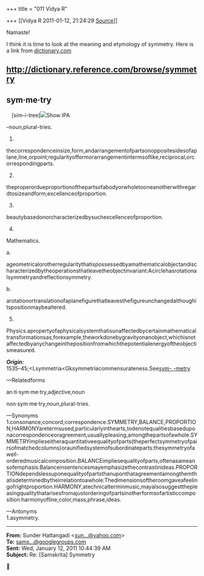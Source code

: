 +++
title = "011 Vidya R"

+++
[[Vidya R	2011-01-12, 21:24:29 [Source](https://groups.google.com/g/samskrita/c/SXu_HiMgdJw)]]



Namaste!

  

I think it is time to look at the meaning and etymology of symmetry.
Here is a link from [dictionary.com](http://dictionary.com)

  

## <http://dictionary.reference.com/browse/symmetry>

## sym·me·try

  [](http://app.reference.com/signup/popup?source=favorites&fnCallback=loginuser&callbackAction=addToFav)\[sim-i-tree\][![](https://ci5.googleusercontent.com/proxy/Gvr73mYY09cRUizVIMhaG2EnCfvVSGBl6XXjs170MXmKpv6iZ484erpfjKgiJRnmHpUu1hSxVSv2U3nNLAZ5A8r5IZq2Lfp_MSRNrOanRNxpBItHD0Spnp85WBQyzb_R=s0-d-e1-ft#http://sp.dictionary.com/dictstatic/g/d/dictionary_questionbutton_default.gif)](http://dictionary.reference.com/help/luna/Spell_pron_key.html)Show IPA

–noun,plural-tries.

1.

thecorrespondenceinsize,form,andarrangementofpartsonoppositesidesofaplane,line,orpoint;regularityofformorarrangementintermsoflike,reciprocal,orcorrespondingparts.

2.

theproperordueproportionofthepartsofabodyorwholetooneanotherwithregardtosizeandform;excellenceofproportion.

3.

beautybasedonorcharacterizedbysuchexcellenceofproportion.

4.

Mathematics.

a.

ageometricalorotherregularitythatispossessedbyamathematicalobjectandischaracterizedbytheoperationsthatleavetheobjectinvariant:Acirclehasrotationalsymmetryandreflectionsymmetry.

b.

arotationortranslationofaplanefigurethatleavesthefigureunchangedalthoughitspositionmaybealtered.

5.

Physics.apropertyofaphysicalsystemthatisunaffectedbycertainmathematicaltransformationsas,forexample,theworkdonebygravityonanobject,whichisnotaffectedbyanychangeinthepositionfromwhichthepotentialenergyoftheobjectismeasured.

***Origin:***  
1535–45;\<Lsymmetria\<Gksymmetríacommensurateness.See[sym-](http://dictionary.reference.com/browse/sym-),[-metry](http://dictionary.reference.com/browse/-metry)

  
—Relatedforms

an·ti·sym·me·try,adjective,noun

non·sym·me·try,noun,plural-tries.

  

—Synonyms  
1.consonance,concord,correspondence.SYMMETRY,BALANCE,PROPORTION,HARMONYaretermsused,particularlyinthearts,todenotequalitiesbaseduponacorrespondenceoragreement,usuallypleasing,amongthepartsofawhole.SYMMETRYimplieseitheraquantitativeequalityofparts(theperfectsymmetryofpairsofmatchedcolumns)oraunifiedsystemofsubordinateparts:thesymmetryofawell-orderedmusicalcomposition.BALANCEimpliesequalityofparts,oftenasameansofemphasis:Balanceinsentencesmayemphasizethecontrastinideas.PROPORTIONdependslessuponequalityofpartsthanuponthatagreementamongthemthatisdeterminedbytheirrelationtoawhole:Thedimensionsoftheroomgaveafeelingofrightproportion.HARMONY,atechnicalterminmusic,mayalsosuggestthepleasingqualitythatarisesfromajustorderingofpartsinotherformsofartisticcomposition:harmonyofline,color,mass,phrase,ideas.  
  

—Antonyms  
1.asymmetry.

  

------------------------------------------------------------------------

**From:** Sunder Hattangadi \<[sun...@yahoo.com]()\>  
**To:** [sams...@googlegroups.com]()  
**Sent:** Wed, January 12, 2011 10:44:39 AM  
**Subject:** Re: \[Samskrita\] Symmetry  



